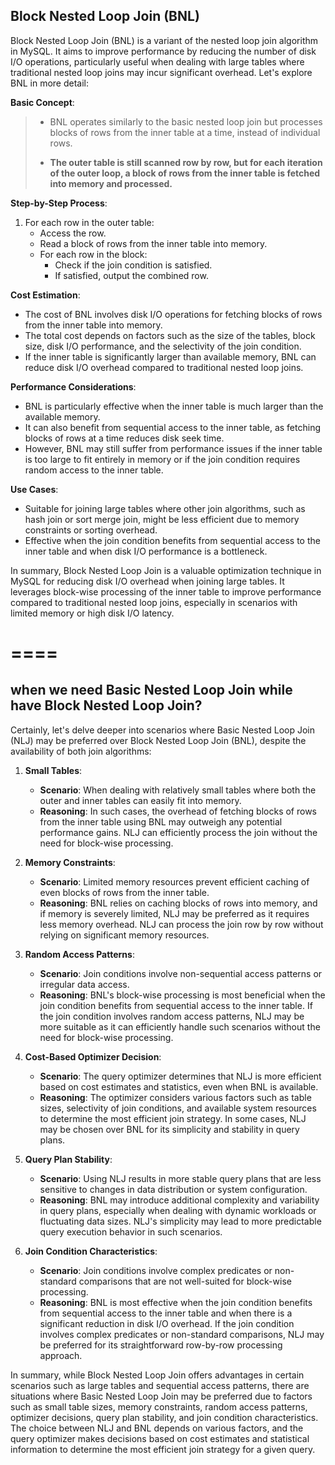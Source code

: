 ## Block Nested Loop Join (BNL)

Block Nested Loop Join (BNL) is a variant of the nested loop join algorithm in MySQL. It aims to improve performance by reducing the number of disk I/O operations, particularly useful when dealing with large tables where traditional nested loop joins may incur significant overhead. Let's explore BNL in more detail:

**Basic Concept**:
>-  BNL operates similarly to the basic nested loop join but processes blocks of rows from the inner table at a time, instead of individual rows.
>
> 
> - **The outer table is still scanned row by row, but for each iteration of the outer loop, a block of rows from the inner table is fetched into memory and processed.**

**Step-by-Step Process**:
1. For each row in the outer table:
    - Access the row.
    - Read a block of rows from the inner table into memory.
    - For each row in the block:
        - Check if the join condition is satisfied.
        - If satisfied, output the combined row.

**Cost Estimation**:
- The cost of BNL involves disk I/O operations for fetching blocks of rows from the inner table into memory.
- The total cost depends on factors such as the size of the tables, block size, disk I/O performance, and the selectivity of the join condition.
- If the inner table is significantly larger than available memory, BNL can reduce disk I/O overhead compared to traditional nested loop joins.

**Performance Considerations**:
- BNL is particularly effective when the inner table is much larger than the available memory.
- It can also benefit from sequential access to the inner table, as fetching blocks of rows at a time reduces disk seek time.
- However, BNL may still suffer from performance issues if the inner table is too large to fit entirely in memory or if the join condition requires random access to the inner table.

**Use Cases**:
- Suitable for joining large tables where other join algorithms, such as hash join or sort merge join, might be less efficient due to memory constraints or sorting overhead.
- Effective when the join condition benefits from sequential access to the inner table and when disk I/O performance is a bottleneck.

In summary, Block Nested Loop Join is a valuable optimization technique in MySQL for reducing disk I/O overhead when joining large tables. It leverages block-wise processing of the inner table to improve performance compared to traditional nested loop joins, especially in scenarios with limited memory or high disk I/O latency.

====
====

## when we need Basic Nested Loop Join while have Block Nested Loop Join?

Certainly, let's delve deeper into scenarios where Basic Nested Loop Join (NLJ) may be preferred over Block Nested Loop Join (BNL), despite the availability of both join algorithms:

1. **Small Tables**:
    - **Scenario**: When dealing with relatively small tables where both the outer and inner tables can easily fit into memory.
    - **Reasoning**: In such cases, the overhead of fetching blocks of rows from the inner table using BNL may outweigh any potential performance gains. NLJ can efficiently process the join without the need for block-wise processing.

2. **Memory Constraints**:
    - **Scenario**: Limited memory resources prevent efficient caching of even blocks of rows from the inner table.
    - **Reasoning**: BNL relies on caching blocks of rows into memory, and if memory is severely limited, NLJ may be preferred as it requires less memory overhead. NLJ can process the join row by row without relying on significant memory resources.

3. **Random Access Patterns**:
    - **Scenario**: Join conditions involve non-sequential access patterns or irregular data access.
    - **Reasoning**: BNL's block-wise processing is most beneficial when the join condition benefits from sequential access to the inner table. If the join condition involves random access patterns, NLJ may be more suitable as it can efficiently handle such scenarios without the need for block-wise processing.

4. **Cost-Based Optimizer Decision**:
    - **Scenario**: The query optimizer determines that NLJ is more efficient based on cost estimates and statistics, even when BNL is available.
    - **Reasoning**: The optimizer considers various factors such as table sizes, selectivity of join conditions, and available system resources to determine the most efficient join strategy. In some cases, NLJ may be chosen over BNL for its simplicity and stability in query plans.

5. **Query Plan Stability**:
    - **Scenario**: Using NLJ results in more stable query plans that are less sensitive to changes in data distribution or system configuration.
    - **Reasoning**: BNL may introduce additional complexity and variability in query plans, especially when dealing with dynamic workloads or fluctuating data sizes. NLJ's simplicity may lead to more predictable query execution behavior in such scenarios.

6. **Join Condition Characteristics**:
    - **Scenario**: Join conditions involve complex predicates or non-standard comparisons that are not well-suited for block-wise processing.
    - **Reasoning**: BNL is most effective when the join condition benefits from sequential access to the inner table and when there is a significant reduction in disk I/O overhead. If the join condition involves complex predicates or non-standard comparisons, NLJ may be preferred for its straightforward row-by-row processing approach.

In summary, while Block Nested Loop Join offers advantages in certain scenarios such as large tables and sequential access patterns, there are situations where Basic Nested Loop Join may be preferred due to factors such as small table sizes, memory constraints, random access patterns, optimizer decisions, query plan stability, and join condition characteristics. The choice between NLJ and BNL depends on various factors, and the query optimizer makes decisions based on cost estimates and statistical information to determine the most efficient join strategy for a given query.